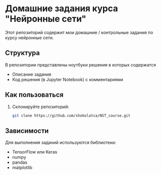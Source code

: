 # Домашние задания курса "Нейронные сети"

Этот репозиторий содержит мои домашние / контрольные задания по курсу нейронные сети.

## Структура
В репозитории представлены ноутбуки решения в которых содержатся 
- Описание задания
- Код решения (в Jupyter Notebook) с комментариями

## Как пользоваться

1. Склонируйте репозиторий:
    ```bash
    git clone https://github.com/shokolatca/NST_course.git
    ```

## Зависимости

Для выполнения заданий используются библиотеки:
- TensorFlow или Keras
- numpy
- pandas
- matplotlib

